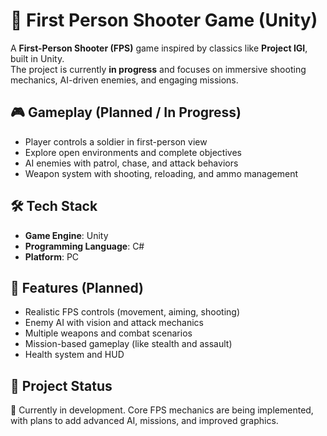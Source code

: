 # 🔫 First Person Shooter Game (Unity)

A **First-Person Shooter (FPS)** game inspired by classics like **Project IGI**, built in Unity.  
The project is currently **in progress** and focuses on immersive shooting mechanics, AI-driven enemies, and engaging missions.  

## 🎮 Gameplay (Planned / In Progress)
- Player controls a soldier in first-person view  
- Explore open environments and complete objectives  
- AI enemies with patrol, chase, and attack behaviors  
- Weapon system with shooting, reloading, and ammo management  

## 🛠️ Tech Stack
- **Game Engine**: Unity  
- **Programming Language**: C#  
- **Platform**: PC 

## 🚀 Features (Planned)
- Realistic FPS controls (movement, aiming, shooting)  
- Enemy AI with vision and attack mechanics  
- Multiple weapons and combat scenarios  
- Mission-based gameplay (like stealth and assault)  
- Health system and HUD  

## 📂 Project Status
🚧 Currently in development. Core FPS mechanics are being implemented, with plans to add advanced AI, missions, and improved graphics.  



